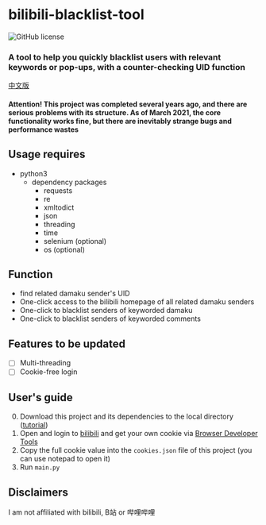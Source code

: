 # bilibili-blacklist-tool
![GitHub license](https://img.shields.io/github/license/Koukotsukan/bilibili-blacklist-tool?style=flat-square)
### A tool to help you quickly blacklist users with relevant keywords or pop-ups, with a counter-checking UID function
[中文版](./README.md)
#### Attention! This project was completed several years ago, and there are serious problems with its structure. As of March 2021, the core functionality works fine, but there are inevitably strange bugs and performance wastes

## Usage requires
+ python3
  + dependency packages 
    + requests
    + re
    + xmltodict
    + json
    + threading
    + time
    + selenium (optional)
    + os (optional)

## Function
+ find related damaku sender's UID
+ One-click access to the bilibili homepage of all related damaku senders
+ One-click to blacklist senders of keyworded damaku
+ One-click to blacklist senders of keyworded comments

## Features to be updated
- [ ] Multi-threading
- [ ] Cookie-free login

## User's guide
0. Download this project and its dependencies to the local directory ([tutorial](https://docs.github.com/en/github/creating-cloning-and-archiving-repositories/cloning-a-repository))
1. Open and login to [bilibili](https://www.bilibili.com) and get your own cookie via [Browser Developer Tools](https://developer.mozilla.org/en-US/docs/Tools)
2. Copy the full cookie value into the ``cookies.json`` file of this project (you can use notepad to open it)
3. Run ``main.py``

## Disclaimers
I am not affiliated with bilibili, B站 or 哔哩哔哩
